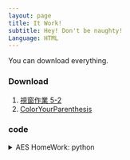 ```yaml
---
layout: page
title: It Work!
subtitle: Hey! Don't be naughty!
Language: HTML
---
```


You can download everything.

### Download

1. [視窗作業 5-2](./assets/downloadFile/f74101220_practice_5_2.zip)
2. [ColorYourParenthesis](./assets/downloadFile/colorParenthesis.exe)

### code
<details>
  <summary>AES HomeWork: python</summary>
      
```python=
    from base64 import b64decode, b64encode
    from Crypto.Cipher import AES

    # Encypt test
    # key = b'123456789\0\0\0\0\0\0\0'
    # plainText = bytes('security\0\0\0\0\0\0\0\0', 'utf-8')
    # cipher = AES.new(key, AES.MODE_ECB)
    # encryptText =  cipher.encrypt(plainText)
    # encryptText = b64encode(encryptText).decode('utf-8')
    # print(encryptText)

    # Decypt
    encryptText = b64decode("16zvA3lnMuWHoE5PpaJheQ==")

    charList = list("!\"#$%&\\'()*+,-./0123456789:;<=>?@ABCDEFGHIJKLMNOPQRSTUVWXYZ[\\]^_`abcdefghijklmnopqrstuvwxyz{|}~")
    len_charList = len(charList)

    with open("record.txt", "w") as file:

        a=b=c=d=0
        for i in range(len_charList):
            for j in range(len_charList):
                for k in range(len_charList):
                    for m in range(len_charList):
                        key_text=f"s{charList[i]}hv{charList[j]}4z*{charList[k]}7d*t{charList[m]}Ce"
                        # print(key_text)
                        key = bytes(key_text, 'utf-8')
                        cipher = AES.new(key, AES.MODE_ECB)
                        plainText = cipher.decrypt(encryptText)
                        try:
                            file.write(plainText.decode('utf-8')+'\n')
                            # print(plainText.decode('utf-8')+"\n")
                            # print(key_text+'\n')
                        except Exception:
                            continue
            print(i)
```
  
</details>

